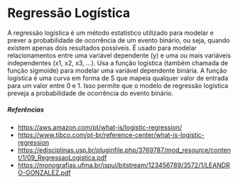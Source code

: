# Regressão Logística

A regressão logística é um método estatístico utilizado para modelar e prever a probabilidade de ocorrência de um evento binário, ou seja, quando existem apenas dois resultados possíveis. É usado para modelar relacionamentos entre uma variável dependente (y) e uma ou mais variáveis independentes (x1, x2, x3, ...). Usa a função logística (também chamada de função sigmoide) para modelar uma variável dependente binária. A função logística é uma curva em forma de S que mapeia qualquer valor de entrada para um valor entre 0 e 1. Isso permite que o modelo de regressão logística preveja a probabilidade de ocorrência do evento binário.

##### Referências

- https://aws.amazon.com/pt/what-is/logistic-regression/
- https://www.tibco.com/pt-br/reference-center/what-is-logistic-regression
- https://edisciplinas.usp.br/pluginfile.php/3769787/mod_resource/content/1/09_RegressaoLogistica.pdf
- https://monografias.ufma.br/jspui/bitstream/123456789/3572/1/LEANDRO-GONZALEZ.pdf